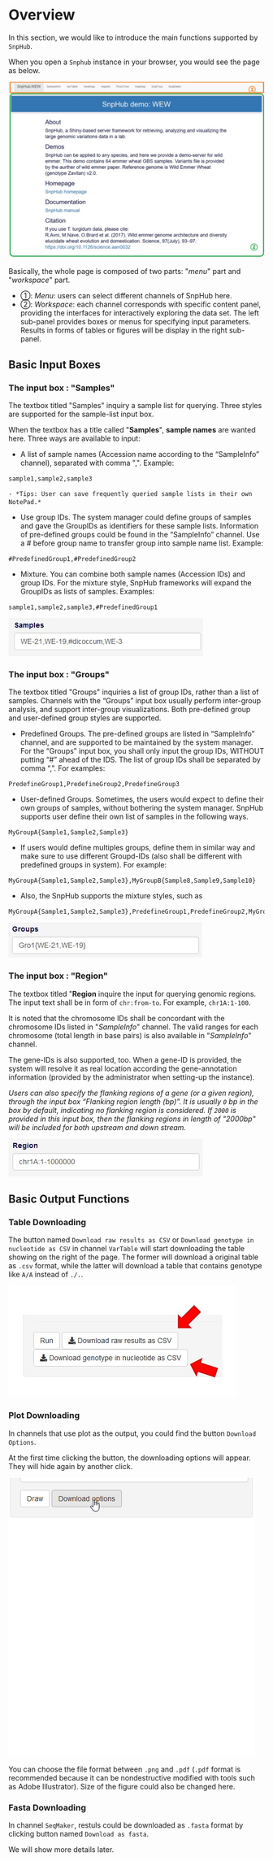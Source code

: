 # Overview

In this section, we would like to introduce the main functions supported by `SnpHub`.

When you open a `Snphub` instance in your browser, you would see the page as below.

![Overview of SnpHub](./../img/overview-1.jpg)

Basically, the whole page is composed of two parts: "*menu*" part and "*workspace*" part.
- ①: *Menu*: users can select different channels of SnpHub here.
- ②: *Workspace*: each channel corresponds with specific content panel, providing the interfaces for interactively exploring the data set. The left sub-panel provides boxes or menus for specifying input parameters. Results in forms of tables or figures will be display in the right sub-panel.

## Basic Input Boxes

### The input box : "Samples"

The textbox titled "Samples" inquiry a sample list for querying. Three styles are supported for the sample-list input box.

When the textbox has a title called "**Samples**", **sample names** are wanted here. Three ways are available to input:
- A list of sample names (Accession name according to the “SampleInfo” channel), separated with comma ",". Example:
```text
sample1,sample2,sample3
```
	- *Tips: User can save frequently queried sample lists in their own NotePad.*
- Use group IDs. The system manager could define groups of samples and gave the GroupIDs as identifiers for these sample lists. Information of pre-defined groups could be found in the “SampleInfo” channel. Use a *#* before group name to transfer group into sample name list. Example:
```text
#PredefinedGroup1,#PredefinedGroup2
```
- Mixture. You can combine both sample names (Accession IDs) and group IDs. For the mixture style, SnpHub frameworks will expand the GroupIDs as lists of samples. Examples:
```text
sample1,sample2,sample3,#PredefinedGroup1
```

![Mixed use of sample and group in sample input](./../img/overview-2.jpg)

### The input box : "Groups"

The textbox titled "Groups" inquiries a list of group IDs, rather than a list of samples. Channels with the “Groups” input box usually perform inter-group analysis, and support inter-group visualizations. Both pre-defined group and user-defined group styles are supported. 
- Predefined Groups. The pre-defined groups are listed in “SampleInfo” channel, and are supported to be maintained by the system manager. For the “Groups” input box, you shall only input the group IDs, WITHOUT putting “#” ahead of the IDS. The list of group IDs shall be separated by comma “,”. For examples:
```text
PredefineGroup1,PredefineGroup2,PredefineGroup3
```
- User-defined Groups. Sometimes, the users would expect to define their own groups of samples, without bothering the system manager. SnpHub supports user define their own list of samples in the following ways.
```text
MyGroupA{Sample1,Sample2,Sample3}
```
- If users would define multiples groups, define them in similar way and make sure to use different Groupd-IDs (also shall be different with predefined groups in system). For example:
```text
MyGroupA{Sample1,Sample2,Sample3},MyGroupB{Sample8,Sample9,Sample10}
```
- Also, the SnpHub supports the mixture styles, such as
```text
MyGroupA{Sample1,Sample2,Sample3},PredefineGroup1,PredefineGroup2,MyGroupB{Sample8,Sample9,Sample10}
```

![group input using self-defined group](./../img/overview-3.jpg)

### The input box : "Region"

The textbox titled "**Region** inquire the input for querying genomic regions. The input text shall be in form of `chr:from-to`. For example, `chr1A:1-100`.

It is noted that the chromosome IDs shall be concordant with the chromosome IDs listed in "*SampleInfo*" channel. The valid ranges for each chromosome (total length in base pairs) is also available in "*SampleInfo*" channel.

The gene-IDs is also supported, too. When a gene-ID is provided, the system will resolve it as real location according the gene-annotation information (provided by the administrator when setting-up the instance).

*Users can also specify the flanking regions of a gene (or a given region), through the input box “Flanking region length (bp)”. It is usually `0` bp in the box by default, indicating no flanking region is considered. If `2000` is provided in this input box, then the flanking regions in length of "2000bp" will be included for both upstream and down stream.*

![region input](./../img/overview-4.jpg)

## Basic Output Functions

### Table Downloading

The button named `Download raw results as CSV` or `Download genotype in nucleotide as CSV` in channel `VarTable` will start downloading the table showing on the right of the page. The former will download a original table as `.csv` format, while the latter will download a table that contains genotype like `A/A` instead of `./.`.

![download table](./../img/overview-5.jpg)

### Plot Downloading

In channels that use plot as the output, you could find the button `Download Options`.

At the first time clicking the button, the downloading options will appear. They will hide again by another click.

![download options](./../img/Download-options-2.gif)

You can choose the file format between `.png` and `.pdf` (`.pdf` format is recommended because it can be nondestructive modified with tools such as Adobe Illustrator). Size of the figure could also be changed here.

### Fasta Downloading

In channel `SeqMaker`, restuls could be downloaded as `.fasta` format by clicking button named `Download as fasta`.

We will show more details later.